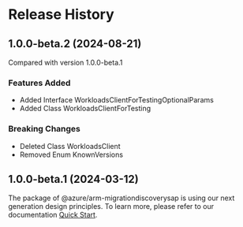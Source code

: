 # Release History
    
## 1.0.0-beta.2 (2024-08-21)
Compared with version 1.0.0-beta.1
    
### Features Added

  - Added Interface WorkloadsClientForTestingOptionalParams
  - Added Class WorkloadsClientForTesting

### Breaking Changes

  - Deleted Class WorkloadsClient
  - Removed Enum KnownVersions
    
    
## 1.0.0-beta.1 (2024-03-12)

The package of @azure/arm-migrationdiscoverysap is using our next generation design principles. To learn more, please refer to our documentation [Quick Start](https://aka.ms/azsdk/js/mgmt/quickstart ).
